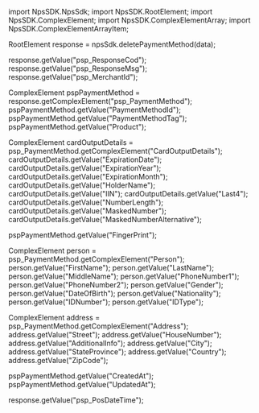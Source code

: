 import NpsSDK.NpsSdk;
import NpsSDK.RootElement;
import NpsSDK.ComplexElement;
import NpsSDK.ComplexElementArray;
import NpsSDK.ComplexElementArrayItem;

RootElement response = npsSdk.deletePaymentMethod(data);

response.getValue("psp_ResponseCod");
response.getValue("psp_ResponseMsg");
response.getValue("psp_MerchantId");

ComplexElement pspPaymentMethod = response.getComplexElement("psp_PaymentMethod");
pspPaymentMethod.getValue("PaymentMethodId");
pspPaymentMethod.getValue("PaymentMethodTag");
pspPaymentMethod.getValue("Product");

ComplexElement cardOutputDetails = psp_PaymentMethod.getComplexElement("CardOutputDetails");
cardOutputDetails.getValue("ExpirationDate");
cardOutputDetails.getValue("ExpirationYear");
cardOutputDetails.getValue("ExpirationMonth");
cardOutputDetails.getValue("HolderName");
cardOutputDetails.getValue("IIN");
cardOutputDetails.getValue("Last4");
cardOutputDetails.getValue("NumberLength");
cardOutputDetails.getValue("MaskedNumber");
cardOutputDetails.getValue("MaskedNumberAlternative");

pspPaymentMethod.getValue("FingerPrint");

ComplexElement person = psp_PaymentMethod.getComplexElement("Person");
person.getValue("FirstName");
person.getValue("LastName");
person.getValue("MiddleName");
person.getValue("PhoneNumber1");
person.getValue("PhoneNumber2");
person.getValue("Gender");
person.getValue("DateOfBirth");
person.getValue("Nationality");
person.getValue("IDNumber");
person.getValue("IDType");


ComplexElement address = psp_PaymentMethod.getComplexElement("Address");
address.getValue("Street");
address.getValue("HouseNumber");
address.getValue("AdditionalInfo");
address.getValue("City");
address.getValue("StateProvince");
address.getValue("Country");
address.getValue("ZipCode");

pspPaymentMethod.getValue("CreatedAt");
pspPaymentMethod.getValue("UpdatedAt");

response.getValue("psp_PosDateTime");
